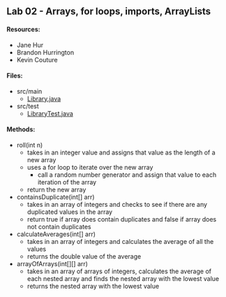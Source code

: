 ## Lab 02 - Arrays, for loops, imports, ArrayLists
#### Resources:
* Jane Hur
* Brandon Hurrington
* Kevin Couture

#### Files:
* src/main
  * [Library.java](../basiclibrary/src/main/java/basiclibrary/Library.java)
* src/test
  * [LibraryTest.java](../basiclibrary/src/test/java/basiclibrary/LibraryTest.java)

#### Methods:
* roll(int n)
  * takes in an integer value and assigns that value as the length of a new array
  * uses a for loop to iterate over the new array
    * call a random number generator and assign that value to each iteration of the array
  * return the new array
* containsDuplicate(int[] arr)
  * takes in an array of integers and checks to see if there are any duplicated values in the array
  * return true if array does contain duplicates and false if array does not contain duplicates
* calculateAverages(int[] arr)
  * takes in an array of integers and calculates the average of all the values
  * returns the double value of the average
* arrayOfArrays(int[][] arr)
  * takes in an array of arrays of integers, calculates the average of each nested array and finds the nested array with the lowest value
  * returns the nested array with the lowest value
